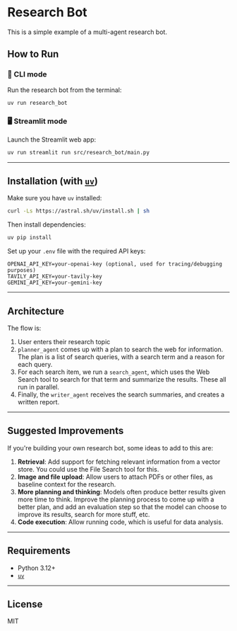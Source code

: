 # Research Bot

This is a simple example of a multi-agent research bot.

## How to Run

### 🔧 CLI mode

Run the research bot from the terminal:

```bash
uv run research_bot
```

### 🖥️ Streamlit mode

Launch the Streamlit web app:

```bash
uv run streamlit run src/research_bot/main.py
```

---

## Installation (with [`uv`](https://github.com/astral-sh/uv))

Make sure you have `uv` installed:

```bash
curl -Ls https://astral.sh/uv/install.sh | sh
```

Then install dependencies:

```bash
uv pip install
```

Set up your `.env` file with the required API keys:

```env
OPENAI_API_KEY=your-openai-key (optional, used for tracing/debugging purposes)
TAVILY_API_KEY=your-tavily-key
GEMINI_API_KEY=your-gemini-key
```

---

## Architecture

The flow is:

1. User enters their research topic
2. `planner_agent` comes up with a plan to search the web for information. The plan is a list of search queries, with a search term and a reason for each query.
3. For each search item, we run a `search_agent`, which uses the Web Search tool to search for that term and summarize the results. These all run in parallel.
4. Finally, the `writer_agent` receives the search summaries, and creates a written report.

---

## Suggested Improvements

If you're building your own research bot, some ideas to add to this are:

1. **Retrieval**: Add support for fetching relevant information from a vector store. You could use the File Search tool for this.
2. **Image and file upload**: Allow users to attach PDFs or other files, as baseline context for the research.
3. **More planning and thinking**: Models often produce better results given more time to think. Improve the planning process to come up with a better plan, and add an evaluation step so that the model can choose to improve its results, search for more stuff, etc.
4. **Code execution**: Allow running code, which is useful for data analysis.

---

## Requirements

- Python 3.12+
- [`uv`](https://github.com/astral-sh/uv)

---

## License

MIT

